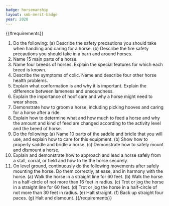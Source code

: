 ```yaml
---
badge: horsemanship
layout: smb-merit-badge
year: 2020
---
```


{{#requirements}}
1. Do the following:
    (a) Describe the safety precautions you should take when handling and caring for a horse.
    (b) Describe the fire safety precautions you should take in a barn and around horses.
2. Name 15 main parts of a horse.
3. Name four breeds of horses. Explain the special features for which each breed is known.
4. Describe the symptoms of colic. Name and describe four other horse health problems.
5. Explain what conformation is and why it is important. Explain the difference between lameness and unsoundness.
6. Explain the importance of hoof care and why a horse might need to wear shoes.
7. Demonstrate how to groom a horse, including picking hooves and caring for a horse after a ride.
8. Explain how to determine what and how much to feed a horse and why the amount and kind of feed are changed according to the activity level and the breed of horse.
9. Do the following:
    (a) Name 10 parts of the saddle and bridle that you will use, and explain how to care for this equipment.
    (b) Show how to properly saddle and bridle a horse.
    (c) Demonstrate how to safely mount and dismount a horse.
10. Explain and demonstrate how to approach and lead a horse safely from a stall, corral, or field and how to tie the horse securely.
11. On level ground, continuously do the following movements after safely mounting the horse. Do them correctly, at ease, and in harmony with the horse.
    (a) Walk the horse in a straight line for 60 feet.
    (b) Walk the horse in a half-circle of not more than 16 feet in radius.
    (c) Trot or jog the horse in a straight line for 60 feet.
    (d) Trot or jog the horse in a half-circle of not more than 30 feet in radius.
    (e) Halt straight.
    (f) Back up straight four paces.
    (g) Halt and dismount.
{{/requirements}}
